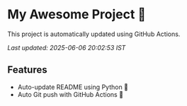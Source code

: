 # My Awesome Project 🚀

This project is automatically updated using GitHub Actions.

_Last updated: 2025-06-06 20:02:53 IST_

## Features
- Auto-update README using Python 🐍
- Auto Git push with GitHub Actions 🤖
